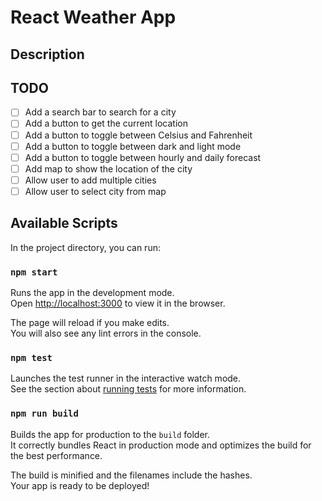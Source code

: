 # React Weather App 

## Description

## TODO

- [ ] Add a search bar to search for a city
- [ ] Add a button to get the current location
- [ ] Add a button to toggle between Celsius and Fahrenheit
- [ ] Add a button to toggle between dark and light mode
- [ ] Add a button to toggle between hourly and daily forecast
- [ ] Add map to show the location of the city
- [ ] Allow user to add multiple cities
- [ ] Allow user to select city from map

## Available Scripts

In the project directory, you can run:

### `npm start`

Runs the app in the development mode.\
Open [http://localhost:3000](http://localhost:3000) to view it in the browser.

The page will reload if you make edits.\
You will also see any lint errors in the console.

### `npm test`

Launches the test runner in the interactive watch mode.\
See the section about [running tests](https://facebook.github.io/create-react-app/docs/running-tests) for more information.

### `npm run build`

Builds the app for production to the `build` folder.\
It correctly bundles React in production mode and optimizes the build for the best performance.

The build is minified and the filenames include the hashes.\
Your app is ready to be deployed!

